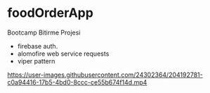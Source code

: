 # foodOrderApp
Bootcamp Bitirme Projesi
 - firebase auth.
 - alomofire web service requests
 - viper pattern


https://user-images.githubusercontent.com/24302364/204192781-c0a94416-17b5-4bd0-8ccc-ce55b674f14d.mp4

